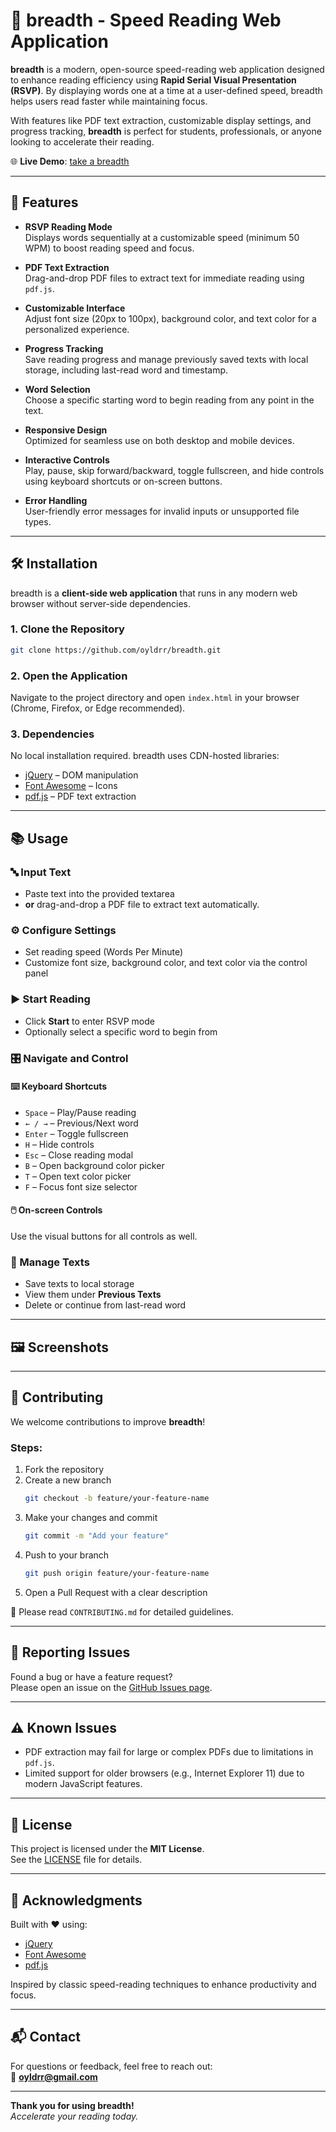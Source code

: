 # 📖 breadth - Speed Reading Web Application

**breadth** is a modern, open-source speed-reading web application designed to enhance reading efficiency using **Rapid Serial Visual Presentation (RSVP)**. By displaying words one at a time at a user-defined speed, breadth helps users read faster while maintaining focus.

With features like PDF text extraction, customizable display settings, and progress tracking, **breadth** is perfect for students, professionals, or anyone looking to accelerate their reading.

🌐 **Live Demo**: [take a breadth](https://oyldrr.github.io/breadth)

---

## 🚀 Features

- **RSVP Reading Mode**  
  Displays words sequentially at a customizable speed (minimum 50 WPM) to boost reading speed and focus.

- **PDF Text Extraction**  
  Drag-and-drop PDF files to extract text for immediate reading using `pdf.js`.

- **Customizable Interface**  
  Adjust font size (20px to 100px), background color, and text color for a personalized experience.

- **Progress Tracking**  
  Save reading progress and manage previously saved texts with local storage, including last-read word and timestamp.

- **Word Selection**  
  Choose a specific starting word to begin reading from any point in the text.

- **Responsive Design**  
  Optimized for seamless use on both desktop and mobile devices.

- **Interactive Controls**  
  Play, pause, skip forward/backward, toggle fullscreen, and hide controls using keyboard shortcuts or on-screen buttons.

- **Error Handling**  
  User-friendly error messages for invalid inputs or unsupported file types.

---

## 🛠️ Installation

breadth is a **client-side web application** that runs in any modern web browser without server-side dependencies.

### 1. Clone the Repository

```bash
git clone https://github.com/oyldrr/breadth.git
```

### 2. Open the Application

Navigate to the project directory and open `index.html` in your browser (Chrome, Firefox, or Edge recommended).

### 3. Dependencies

No local installation required. breadth uses CDN-hosted libraries:

- [jQuery](https://jquery.com/) – DOM manipulation
- [Font Awesome](https://fontawesome.com/) – Icons
- [pdf.js](https://mozilla.github.io/pdf.js/) – PDF text extraction

---

## 📚 Usage

### 🔤 Input Text

- Paste text into the provided textarea  
- **or** drag-and-drop a PDF file to extract text automatically.

### ⚙️ Configure Settings

- Set reading speed (Words Per Minute)
- Customize font size, background color, and text color via the control panel

### ▶️ Start Reading

- Click **Start** to enter RSVP mode
- Optionally select a specific word to begin from

### 🎛️ Navigate and Control

#### ⌨️ Keyboard Shortcuts

- `Space` – Play/Pause reading  
- `← / →` – Previous/Next word  
- `Enter` – Toggle fullscreen  
- `H` – Hide controls  
- `Esc` – Close reading modal  
- `B` – Open background color picker  
- `T` – Open text color picker  
- `F` – Focus font size selector

#### 🖱️ On-screen Controls

Use the visual buttons for all controls as well.

### 💾 Manage Texts

- Save texts to local storage
- View them under **Previous Texts**
- Delete or continue from last-read word

---

## 🖼️ Screenshots

<!-- Add image links here if available -->
<!-- Example: -->
<!-- ![breadth screenshot](screenshots/demo.png) -->

---

## 🤝 Contributing

We welcome contributions to improve **breadth**!

### Steps:

1. Fork the repository  
2. Create a new branch  
   ```bash
   git checkout -b feature/your-feature-name
   ```
3. Make your changes and commit  
   ```bash
   git commit -m "Add your feature"
   ```
4. Push to your branch  
   ```bash
   git push origin feature/your-feature-name
   ```
5. Open a Pull Request with a clear description

📄 Please read `CONTRIBUTING.md` for detailed guidelines.

---

## 🐞 Reporting Issues

Found a bug or have a feature request?  
Please open an issue on the [GitHub Issues page](https://github.com/oyldrr/breadth/issues).

---

## ⚠️ Known Issues

- PDF extraction may fail for large or complex PDFs due to limitations in `pdf.js`.
- Limited support for older browsers (e.g., Internet Explorer 11) due to modern JavaScript features.

---

## 📄 License

This project is licensed under the **MIT License**.  
See the [LICENSE](LICENSE) file for details.

---

## 🙏 Acknowledgments

Built with ❤️ using:

- [jQuery](https://jquery.com/)
- [Font Awesome](https://fontawesome.com/)
- [pdf.js](https://mozilla.github.io/pdf.js/)

Inspired by classic speed-reading techniques to enhance productivity and focus.

---

## 📬 Contact

For questions or feedback, feel free to reach out:  
📧 **oyldrr@gmail.com**

---

**Thank you for using breadth!**  
_Accelerate your reading today._
